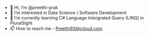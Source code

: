 - 👋 Hi, I’m @preethi-prak
- 👀 I’m interested in Data Science / Software Development
- 🌱 I’m currently learning C# Language Intergrated Query (LINQ) in PluralSight
- 📫 How to reach me - Preethi93@icloud.com

<!---
preethi-prak/preethi-prak is a ✨ special ✨ repository because its `README.md` (this file) appears on your GitHub profile.
You can click the Preview link to take a look at your changes.
--->
